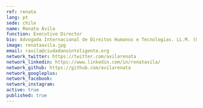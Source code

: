 ```yaml
---
ref: renata
lang: pt
sede: chile
name: Renata Ávila
function: Executive Director
bio: Advogada Internacional de Direitos Humanos e Tecnologias. LL.M. (Universidade de Turim). Inovando na participação política e defendendo a democracia na era digital.
image: renataavila.jpg
email: ravila@ciudadanointeligente.org
network_twitter: https://twitter.com/avilarenata
network_linkedin: https://www.linkedin.com/in/renatavila/
network_github: https://github.com/avilarenata
network_googleplus:
network_facebook:
network_instagram:
active: true
published: true
---
```

